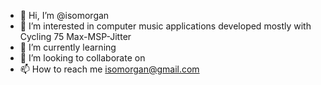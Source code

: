 - 👋 Hi, I’m @isomorgan
- 👀 I’m interested in computer music applications developed mostly with Cycling 75 Max-MSP-Jitter
- 🌱 I’m currently learning 
- 💞️ I’m looking to collaborate on 
- 📫 How to reach me isomorgan@gmail.com

<!---
isomorgan/isomorgan is a ✨ special ✨ repository because its `README.md` (this file) appears on your GitHub profile.
You can click the Preview link to take a look at your changes.
--->

